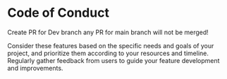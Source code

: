 # Code of Conduct

<!-- https://docs.github.com/en/communities/setting-up-your-project-for-healthy-contributions/adding-a-code-of-conduct-to-your-project -->

Create PR for Dev branch any PR for main branch will not be merged!

Consider these features based on the specific needs and goals of your project, and prioritize them according to your resources and timeline. Regularly gather feedback from users to guide your feature development and improvements.

